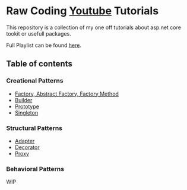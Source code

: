 # Raw Coding [Youtube](https://www.youtube.com/c/RawCoding) Tutorials 
This repository is a collection of my one off tutorials about asp.net core tookit or usefull packages.

Full Playlist can be found [here](https://www.youtube.com/playlist?list=PLOeFnOV9YBa4ary9fvCULLn7ohNKR6Ees).

## Table of contents

### Creational Patterns

- [Factory, Abstract Factory, Factory Method](https://youtu.be/xN7EFHU_rXA)
- [Builder](https://youtu.be/WfBsYo20D_I)
- [Prototype](https://youtu.be/fqaoCDyxb1w)
- [Singleton](https://youtu.be/9_9hI69fwhg)

### Structural Patterns

- [Adapter](https://youtu.be/9ZFN8DrvcYA)
- [Decorator](https://youtu.be/6rTnCkdbJA4)
- [Proxy](https://youtu.be/m0aXyRDEQqU)


### Behavioral Patterns
WIP